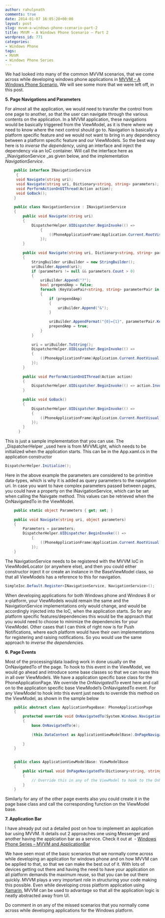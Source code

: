 ```yaml
---
author: rahulpnath
comments: true
date: 2014-01-07 16:05:28+00:00
layout: post
slug: mvvm-a-windows-phone-scenario-part-2
title: MVVM – A Windows Phone Scenario – Part 2
wordpress_id: 771
categories:
- Windows Phone
tags:
- MVVM
- Windows Phone Series
---
```


We had looked into many of the common MVVM scenarios, that we come across while developing windows phone applications in [MVVM – A Windows Phone Scenario.](http://rahulpnath.com/blog/mvvm-a-windows-phone-scenario/) We will see some more that we were left off, in this post.

**5. Page Navigations and Parameters**

For almost all the application, we would need to transfer the control from one page to another, so that the user can navigate through the various contents on the application. In a MVVM application, these navigations would be basically triggered from the ViewModel, as it is there where we need to know where the next control should go to.
Navigation is basically a platform specific feature and we would not want to bring in any dependency between a platform specific feature and our ViewModels. So the best way here is to _inverse the dependency_, using an interface and inject the dependency via an IoC container. Will call the interface here as _INavigationService _as given below, and the implementation _NavigationService_.

``` csharp
    public interface INavigationService
     {
     void Navigate(string uri);
     void Navigate(string uri, Dictionary<string, string> parameters);
     void PerformActionOnUIThread(Action action);
     void GoBack();
    }
    
    public class NavigationService : INavigationService
    {
        public void Navigate(string uri)
        {
            DispatcherHelper.UIDispatcher.BeginInvoke(() =>
                {
                    ((PhoneApplicationFrame)Application.Current.RootVisual).Navigate(new Uri(uri, UriKind.Relative));
                });
        }
    
        public void Navigate(string uri, Dictionary<string, string> parameters)
        {
            StringBuilder uriBuilder = new StringBuilder();
            uriBuilder.Append(uri);
            if (parameters != null && parameters.Count > 0)
            {
                uriBuilder.Append("?");
                bool prependAmp = false;
                foreach (KeyValuePair<string, string> parameterPair in parameters)
                {
                    if (prependAmp)
                    {
                        uriBuilder.Append("&");
                    }
    
                    uriBuilder.AppendFormat("{0}={1}", parameterPair.Key, parameterPair.Value);
                    prependAmp = true;
                }
            }
    
            uri = uriBuilder.ToString();
            DispatcherHelper.UIDispatcher.BeginInvoke(() =>
            {
                ((PhoneApplicationFrame)Application.Current.RootVisual).Navigate(new Uri(uri, UriKind.Relative));
            });
        }
    
        public void PerformActionOnUIThread(Action action)
        {
            DispatcherHelper.UIDispatcher.BeginInvoke(() => action.Invoke());
        }
    
        public void GoBack()
        {
            DispatcherHelper.UIDispatcher.BeginInvoke(() =>
            {
                ((PhoneApplicationFrame)Application.Current.RootVisual).GoBack();
            });
        }
      }

```

This is just a sample implementation that you can use. The _DispatcherHelper _used here is from MVVMLight, which needs to be initialized when the application starts. This can be in the App.xaml.cs in the application constructor

``` csharp
DispatcherHelper.Initialize();
```

Here in the above example the parameters are considered to be primitive data-types, which is why it is added as query parameters to the navigation uri. In case you want to have complex parameters passed between pages, you could have a property on the INavigationService, which can be set when calling the Naivgate method. This values can be retrieved when the OnNavigatedTo in the ViewModel.

``` csharp    
    public static object Parameters { get; set; }
    
    public void Navigate(string uri, object parameters)
    {
        Parameters = parameters;
        DispatcherHelper.UIDispatcher.BeginInvoke(() =>
            {
                ((PhoneApplicationFrame)Application.Current.RootVisual).Navigate(new Uri(uri, UriKind.Relative));
            });
    }

```

The NavigationService needs to be registered with the MVVM IoC in ViewModelLocator (or anywhere else), and then you could either constructor inject it or create an instance in the BaseViewModel class, so that all ViewModels has a reference to this for navigation.

``` csharp 
SimpleIoc.Default.Register<INavigationService, NavigationService>();
```

When developing applications for both Windows phone and Windows 8 or x-platform, your ViewModels would remain the same and the NavigationService implementations only would change, and would be accordingly injected into the IoC, when the application starts. So for any platform specific features/dependencies this would be the approach that you would need to choose to minimize the dependencies for your ViewModel. Other cases that I can think of right now is for Push Notifications, where each platform would have their own implementations for registering and raising notifications. So you would use the same approach to _inverse the dependencies._

**6. Page Events**

Most of the processing/data loading work in done usually on the OnNavigatedTo of the page. To hook to this event in the ViewModel, we would go ahead and introduce some base classes so that we can reuse this in all over ViewModels. We have a application specific base class for the PhoneApplicationPage. We override the _OnNavigatedTo_ event here and call on to the application specific base ViewModel’s OnNavigatedTo event. For any ViewModel to hook into this event just needs to override this method on the ViewModel, as shown in the sample below

``` csharp
    public abstract class ApplicationPageBase: PhoneApplicationPage
    {
        protected override void OnNavigatedTo(System.Windows.Navigation.NavigationEventArgs e)
        {
            base.OnNavigatedTo(e);
    
            (this.DataContext as ApplicationViewModelBase).OnPageNavigatedTo(this.NavigationContext.QueryString);
    
        }
    }

    
    public class ApplicationViewModelBase: ViewModelBase
    {
        public virtual void OnPageNavigatedTo(Dictionary<string, string> parameters)
        {
            // Override this in any of the ViewModel to hook to the OnNavigatedTo event on the page
        }
    }

```

Similarly for any of the other page events also you could create it in the page base class and call the corresponding function on the ViewModel base.

**7. Application Bar**

I have already put out a detailed post on how to implement an application bar using MVVM. It details out 2 approaches one using Messenger and another having the applciation bar as a service. Check it out at  - [Windows Phone Series – MVVM and ApplicationBar](http://rahulpnath.com/blog/windows-phone-series-mvvm-and-applicationbar/)

We have seen most of the basic scenarios that we normally come across while developing an application for windows phone and on how MVVM can be applied to that, so that we can make the best out of it. With lots of devices getting out there and having the need to have your application on all platform demands the maximum reuse, so that you can be out there quickly. MVVM plays a very important role in structuring your code making this possible. Even while developing cross platform application using [Xamarin](http://xamarin.com/), MVVM can be used to advantage so that all the application logic is neatly abstracted away from UI.

Do comment in on any of the missed scenarios that you normally come across while developing applications for the Windows platform.
